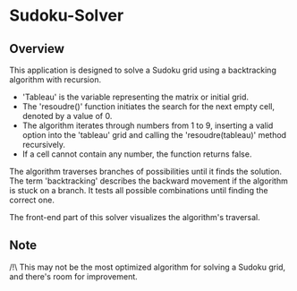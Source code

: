 # Sudoku-Solver

## Overview

This application is designed to solve a Sudoku grid using a backtracking algorithm with recursion.

- 'Tableau' is the variable representing the matrix or initial grid.
- The 'resoudre()' function initiates the search for the next empty cell, denoted by a value of 0.
- The algorithm iterates through numbers from 1 to 9, inserting a valid option into the 'tableau' grid and calling the 'resoudre(tableau)' method recursively.
- If a cell cannot contain any number, the function returns false.

The algorithm traverses branches of possibilities until it finds the solution. The term 'backtracking' describes the backward movement if the algorithm is stuck on a branch. It tests all possible combinations until finding the correct one.

The front-end part of this solver visualizes the algorithm's traversal.

## Note

/!\ This may not be the most optimized algorithm for solving a Sudoku grid, and there's room for improvement.
